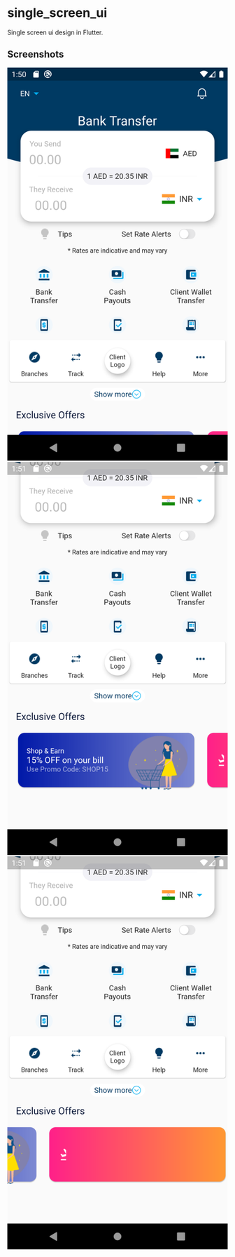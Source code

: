 # single_screen_ui

Single screen ui design in Flutter.

## Screenshots

![](/Screenshot1.png) ![](/Screenshot2.png)
![](/Screenshot3.png) 